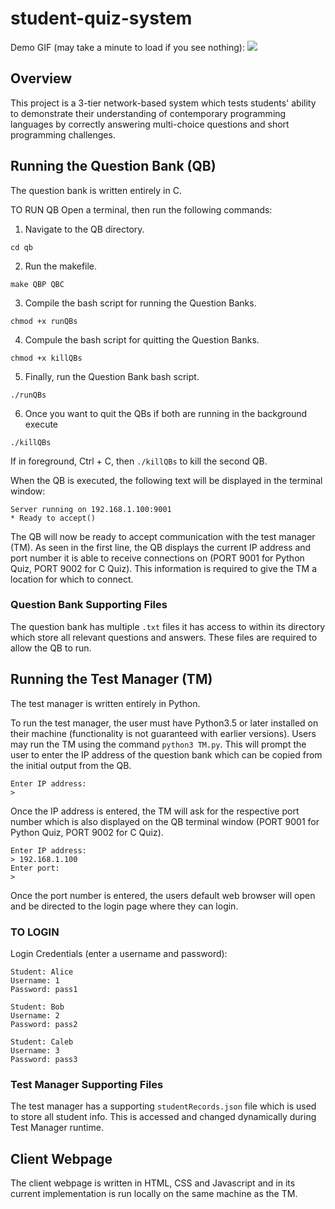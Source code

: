 # student-quiz-system

Demo GIF (may take a minute to load if you see nothing):
![](demo.gif)

## Overview
This project is a 3-tier network-based system which tests students' ability to demonstrate their understanding of contemporary programming languages by correctly answering multi-choice questions and short programming challenges.


## Running the Question Bank (QB)
The question bank is written entirely in C.

TO RUN QB Open a terminal, then run the following commands:

1. Navigate to the QB directory.
```
cd qb
```
2. Run the makefile.
```
make QBP QBC
```
3. Compile the bash script for running the Question Banks.
```
chmod +x runQBs
```
4. Compule the bash script for quitting the Question Banks.
```
chmod +x killQBs
```
5. Finally, run the Question Bank bash script.
```
./runQBs
```
6. Once you want to quit the QBs if both are running in the background execute 
```
./killQBs
```
If in foreground, Ctrl + C, then `./killQBs` to kill the second QB.


When the QB is executed, the following text will be displayed in the terminal window:

```
Server running on 192.168.1.100:9001
* Ready to accept()
```

The QB will now be ready to accept communication with the test manager (TM). As seen in the first line, the QB displays the current IP address and port number it is able to receive connections on (PORT 9001 for Python Quiz, PORT 9002 for C Quiz). This information is required to give the TM a location for which to connect.

### Question Bank Supporting Files
The question bank has multiple `.txt` files it has access to within its directory which store all relevant questions and answers. These files are required to allow the QB to run.

## Running the Test Manager (TM)
The test manager is written entirely in Python.

To run the test manager, the user must have Python3.5 or later installed on their machine (functionality is not guaranteed with earlier versions). Users may run the TM using the command `python3 TM.py`. This will prompt the user to enter the IP address of the question bank which can be copied from the initial output from the QB.

```
Enter IP address:
> 
```

Once the IP address is entered, the TM will ask for the respective port number which is also displayed on the QB terminal window (PORT 9001 for Python Quiz, PORT 9002 for C Quiz).

```
Enter IP address:
> 192.168.1.100
Enter port:
> 
```

Once the port number is entered, the users default web browser will open and be directed to the login page where they can login. 

### TO LOGIN
Login Credentials (enter a username and password): 

```
Student: Alice
Username: 1
Password: pass1

Student: Bob
Username: 2
Password: pass2

Student: Caleb
Username: 3
Password: pass3
```

### Test Manager Supporting Files
The test manager has a supporting `studentRecords.json` file which is used to store all student info. This is accessed and changed dynamically during Test Manager runtime. 

## Client Webpage 
The client webpage is written in HTML, CSS and Javascript and in its current implementation is run locally on the same machine as the TM. 


